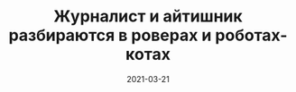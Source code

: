 ---
title: 2. Журналист и айтишник разбираются в роверах и роботах-котах
description: Обсуждаем замену курьеров роботами, японское одиночество и современный способ заживления переломов.
audio: 2.mp3
date: 2021-03-21
tags: ['episode']
---